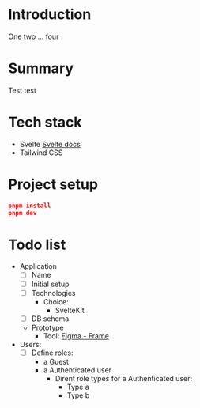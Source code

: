 # Introduction
One two ... four 

# Summary
Test test

# Tech stack
* Svelte [Svelte docs]()
* Tailwind CSS

# Project setup
``` package.json
pnpm install 
pnpm dev
```

# Todo list
* Application
  * [ ] Name
  * [ ] Initial setup
  * [ ] Technologies
    * Choice: 
      * SvelteKit
  * [ ] DB schema
  * Prototype 
    * Tool: [Figma - Frame](https://www.figma.com/file/nORxiKuTimLrlgfoUHvqCJ/Untitled?node-id=0%3A1&t=g0VJfzB87i6VBs7R-0)
* Users:
  * [ ] Define roles:
    * a Guest
    * a Authenticated user
      * Dirent role types for a Authenticated user:
        * Type a
        * Type b
